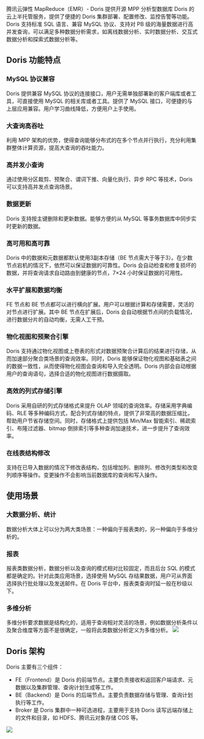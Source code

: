 腾讯云弹性 MapReduce（EMR）- Doris 提供开源 MPP 分析型数据库 Doris 的云上半托管服务，提供了便捷的 Doris 集群部署、配置修改、监控告警等功能。Doris 支持标准 SQL 语言、兼容 MySQL 协议、支持对 PB 级的海量数据进行高并发查询，可以满足多种数据分析需求，如离线数据分析、实时数据分析、交互式数据分析和探索式数据分析等。

## Doris 功能特点
### MySQL 协议兼容
Doris 提供兼容 MySQL 协议的连接接口，用户无需单独部署新的客户端库或者工具，可直接使用 MySQL 的相关库或者工具。提供了 MySQL 接口，可便捷的与上层应用兼容。用户学习曲线降低，方便用户上手使用。

### 大查询高吞吐
利用 MPP 架构的优势，使得查询能够分布式的在多个节点并行执行，充分利用集群整体计算资源，提高大查询的吞吐能力。

### 高并发小查询
通过使用分区裁剪、预聚合、谓词下推、向量化执行、异步 RPC 等技术，Doris 可以支持高并发点查询场景。

### 数据更新
Doris 支持按主键删除和更新数据。能够方便的从 MySQL 等事务数据库中同步实时更新的数据。

### 高可用和高可靠
Doris 中的数据和元数据都默认使用3副本存储（BE 节点需大于等于3）。在少数节点宕机的情况下，依然可以保证数据的可靠性。Doris 会自动检查和修复损坏的数据，并将查询请求自动路由到健康的节点，7×24 小时保证数据的可用性。

### 水平扩展和数据均衡
FE 节点和 BE 节点都可以进行横向扩展。用户可以根据计算和存储需要，灵活的对节点进行扩展。其中 BE 节点在扩展后，Doris 会自动根据节点间的负载情况，进行数据分片的自动均衡，无需人工干预。

### 物化视图和预聚合引擎
Doris 支持通过物化视图或上卷表的形式对数据预聚合计算后的结果进行存储，从而加速部分聚合类场景的查询效率。同时，Doris 能够保证物化视图和基础表之间的数据一致性，从而使得物化视图会查询和导入完全透明。Doris 内部会自动根据用户的查询语句，选择合适的物化视图进行数据摄取。

### 高效的列式存储引擎
Doris 采用自研的列式存储格式来提升 OLAP 领域的查询效率。存储采用字典编码、RLE 等多种编码方式，配合列式存储的特点，提供了非常高的数据压缩比，帮助用户节省存储空间。同时，存储格式上提供包括 Min/Max 智能索引、稀疏索引、布隆过滤器、bitmap 倒排索引等多种查询加速技术，进一步提升了查询效率。

### 在线表结构修改
支持在已导入数据的情况下修改表结构，包括增加列、删除列、修改列类型和改变列顺序等操作。变更操作不会影响当前数据库的查询和写入操作。

## 使用场景
### 大数据分析、统计
数据分析大体上可以分为两大类场景：一种偏向于报表类的，另一种偏向于多维分析的。

### 报表
报表类数据分析，数据分析以及查询的模式相对比较固定，而且后台 SQL 的模式都是确定的。针对此类应用场景，选择使用 MySQL 存结果数据，用户可从界面选择执行批处理以及发送邮件。在 Doris 平台中，报表类查询时延一般在秒级以下。

### 多维分析
多维分析要求数据是结构化的，适用于查询相对灵活的场景，例如数据分析条件以及聚合维度等方面不是很确定，一般将此类数据分析定义为多维分析。
![](https://main.qcloudimg.com/raw/0a06ad799372b6c7cde7d0b0ccb3eca5.png)

## Doris 架构
Doris 主要有三个组件：
- FE（Frontend）是 Doris 的前端节点。主要负责接收和返回客户端请求、元数据以及集群管理、查询计划生成等工作。
- BE（Backend）是 Doris 的后端节点。主要负责数据存储与管理、查询计划执行等工作。
- Broker 是 Doris 集群中一种可选进程，主要用于支持 Doris 读写远端存储上的文件和目录，如 HDFS、腾讯云对象存储 COS 等。

![](https://main.qcloudimg.com/raw/789b86faea8ee495d9470f402b115dcc.png)
 
